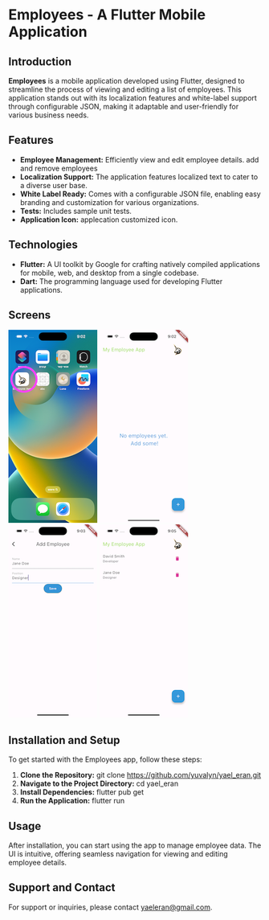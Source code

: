# Employees - A Flutter Mobile Application

## Introduction
**Employees** is a mobile application developed using Flutter, designed to streamline the process of viewing and editing a list of employees. This application stands out with its localization features and white-label support through configurable JSON, making it adaptable and user-friendly for various business needs.

## Features
- **Employee Management:** Efficiently view and edit employee details. add and remove employees
- **Localization Support:** The application features localized text to cater to a diverse user base.
- **White Label Ready:** Comes with a configurable JSON file, enabling easy branding and customization for various organizations.
- **Tests:**  Includes sample unit tests.
- **Application Icon:** applecation customized icon.

## Technologies
- **Flutter:** A UI toolkit by Google for crafting natively compiled applications for mobile, web, and desktop from a single codebase.
- **Dart:** The programming language used for developing Flutter applications.

## Screens
![Alt text](screenshots/screen1.png "Applecation Icon")
![Alt text](screenshots/screen2.png "Empty state")
![Alt text ](screenshots/screen3.png "Add form")
![Alt text ](screenshots/screen4.png "Employees list")

## Installation and Setup
To get started with the Employees app, follow these steps:

1. **Clone the Repository:**
git clone https://github.com/yuvalyn/yael_eran.git
2. **Navigate to the Project Directory:** cd yael_eran
3. **Install Dependencies:** flutter pub get
4. **Run the Application:** flutter run

## Usage
After installation, you can start using the app to manage employee data. The UI is intuitive, offering seamless navigation for viewing and editing employee details.



## Support and Contact
For support or inquiries, please contact yaeleran@gmail.com.
